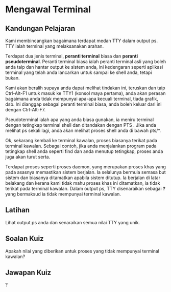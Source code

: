 # Mengawal Terminal

## Kandungan Pelajaran

Kami membincangkan bagaimana terdapat medan TTY dalam output ps. TTY ialah terminal yang melaksanakan arahan.

Terdapat dua jenis terminal, <b>peranti terminal</b> biasa dan <b>peranti pseudoterminal</b>. Peranti terminal biasa ialah peranti terminal asli yang boleh anda taip dan hantar output ke sistem anda, ini kedengaran seperti aplikasi terminal yang telah anda lancarkan untuk sampai ke shell anda, tetapi bukan.

Kami akan beralih supaya anda dapat melihat tindakan ini, teruskan dan taip Ctrl-Alt-F1 untuk masuk ke TTY1 (konsol maya pertama), anda akan perasan bagaimana anda tidak mempunyai apa-apa kecuali terminal, tiada grafik, dsb. Ini dianggap sebagai peranti terminal biasa, anda boleh keluar dari ini dengan Ctrl-Alt-F7.

Pseudoterminal ialah apa yang anda biasa gunakan, ia meniru terminal dengan tetingkap terminal shell dan ditandakan dengan PTS . Jika anda melihat ps sekali lagi, anda akan melihat proses shell anda di bawah pts/*.

Ok, sekarang kembali ke terminal kawalan, proses biasanya terikat pada terminal kawalan. Sebagai contoh, jika anda menjalankan program pada tetingkap shell anda seperti find dan anda menutup tetingkap, proses anda juga akan turut serta.

Terdapat proses seperti proses daemon, yang merupakan proses khas yang pada asasnya memastikan sistem berjalan. Ia selalunya bermula semasa but sistem dan biasanya ditamatkan apabila sistem ditutup. Ia berjalan di latar belakang dan kerana kami tidak mahu proses khas ini ditamatkan, ia tidak terikat pada terminal kawalan. Dalam output ps, TTY disenaraikan sebagai <b>?</b> yang bermaksud ia tidak mempunyai terminal kawalan.

## Latihan

Lihat output ps anda dan senaraikan semua nilai TTY yang unik.

## Soalan Kuiz

Apakah nilai yang diberikan untuk proses yang tidak mempunyai terminal kawalan?

## Jawapan Kuiz

?